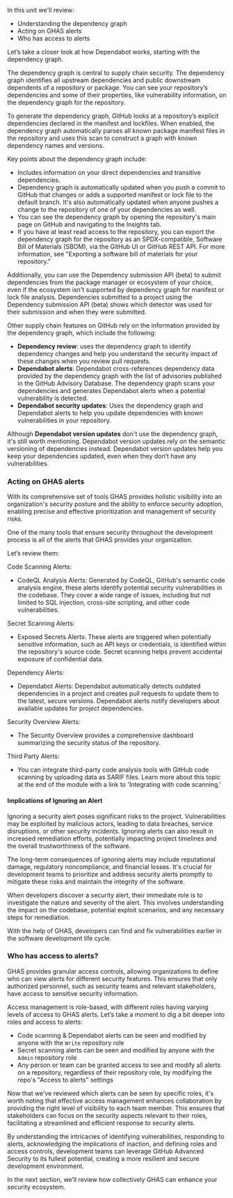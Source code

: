 In this unit we'll review:

-   Understanding the dependency graph
-   Acting on GHAS alerts
-   Who has access to alerts

Let’s take a closer look at how Dependabot works, starting with the dependency graph.

The dependency graph is central to supply chain security. The dependency graph identifies all upstream dependencies and public downstream dependents of a repository or package. You can see your repository’s dependencies and some of their properties, like vulnerability information, on the dependency graph for the repository.

To generate the dependency graph, GitHub looks at a repository’s explicit dependencies declared in the manifest and lockfiles. When enabled, the dependency graph automatically parses all known package manifest files in the repository and uses this scan to construct a graph with known dependency names and versions.

Key points about the dependency graph include:

-   Includes information on your direct dependencies and transitive dependencies.
-   Dependency graph is automatically updated when you push a commit to GitHub that changes or adds a supported manifest or lock file to the default branch. It's also automatically updated when anyone pushes a change to the repository of one of your dependencies as well.
-   You can see the dependency graph by opening the repository's main page on GitHub and navigating to the Insights tab.
-   If you have at least read access to the repository, you can export the dependency graph for the repository as an SPDX-compatible, Software Bill of Materials (SBOM), via the GitHub UI or GitHub REST API. For more information, see "Exporting a software bill of materials for your repository."

Additionally, you can use the Dependency submission API (beta) to submit dependencies from the package manager or ecosystem of your choice, even if the ecosystem isn't supported by dependency graph for manifest or lock file analysis. Dependencies submitted to a project using the Dependency submission API (beta) shows which detector was used for their submission and when they were submitted.

Other supply chain features on GitHub rely on the information provided by the dependency graph, which include the following:

-   **Dependency review**: uses the dependency graph to identify dependency changes and help you understand the security impact of these changes when you review pull requests.
-   **Dependabot alerts**: Dependabot cross-references dependency data provided by the dependency graph with the list of advisories published in the GitHub Advisory Database. The dependency graph scans your dependencies and generates Dependabot alerts when a potential vulnerability is detected.
-   **Dependabot security updates**: Uses the dependency graph and Dependabot alerts to help you update dependencies with known vulnerabilities in your repository.

Although **Dependabot version updates** don't use the dependency graph, it's still worth mentioning. Dependabot version updates rely on the semantic versioning of dependencies instead. Dependabot version updates help you keep your dependencies updated, even when they don’t have any vulnerabilities.

### Acting on GHAS alerts

With its comprehensive set of tools GHAS provides holistic visibility into an organization's security posture and the ability to enforce security adoption, enabling precise and effective prioritization and management of security risks.

One of the many tools that ensure security throughout the development process is all of the alerts that GHAS provides your organization.

Let’s review them:

Code Scanning Alerts:

-   CodeQL Analysis Alerts: Generated by CodeQL, GitHub's semantic code analysis engine, these alerts identify potential security vulnerabilities in the codebase. They cover a wide range of issues, including but not limited to SQL injection, cross-site scripting, and other code vulnerabilities.

Secret Scanning Alerts:

-   Exposed Secrets Alerts: These alerts are triggered when potentially sensitive information, such as API keys or credentials, is identified within the repository's source code. Secret scanning helps prevent accidental exposure of confidential data.

Dependency Alerts:

-   Dependabot Alerts: Dependabot automatically detects outdated dependencies in a project and creates pull requests to update them to the latest, secure versions. Dependabot alerts notify developers about available updates for project dependencies.

Security Overview Alerts:

-   The Security Overview provides a comprehensive dashboard summarizing the security status of the repository.

Third Party Alerts:

-   You can integrate third-party code analysis tools with GitHub code scanning by uploading data as SARIF files. Learn more about this topic at the end of the module with a link to 'Integrating with code scanning.'

#### Implications of Ignoring an Alert

Ignoring a security alert poses significant risks to the project. Vulnerabilities may be exploited by malicious actors, leading to data breaches, service disruptions, or other security incidents. Ignoring alerts can also result in increased remediation efforts, potentially impacting project timelines and the overall trustworthiness of the software.

The long-term consequences of ignoring alerts may include reputational damage, regulatory noncompliance, and financial losses. It's crucial for development teams to prioritize and address security alerts promptly to mitigate these risks and maintain the integrity of the software.

When developers discover a security alert, their immediate role is to investigate the nature and severity of the alert. This involves understanding the impact on the codebase, potential exploit scenarios, and any necessary steps for remediation.

With the help of GHAS, developers can find and fix vulnerabilities earlier in the software development life cycle.

### Who has access to alerts?

GHAS provides granular access controls, allowing organizations to define who can view alerts for different security features. This ensures that only authorized personnel, such as security teams and relevant stakeholders, have access to sensitive security information.

Access management is role-based, with different roles having varying levels of access to GHAS alerts. Let’s take a moment to dig a bit deeper into roles and access to alerts:

-   Code scanning & Dependabot alerts can be seen and modified by anyone with the `Write` repository role
-   Secret scanning alerts can be seen and modified by anyone with the `Admin` repository role
-   Any person or team can be granted access to see and modify all alerts on a repository, regardless of their repository role, by modifying the repo's "Access to alerts" settings

Now that we’ve reviewed which alerts can be seen by specific roles, it's worth noting that effective access management enhances collaboration by providing the right level of visibility to each team member. This ensures that stakeholders can focus on the security aspects relevant to their roles, facilitating a streamlined and efficient response to security alerts.

By understanding the intricacies of identifying vulnerabilities, responding to alerts, acknowledging the implications of inaction, and defining roles and access controls, development teams can leverage GitHub Advanced Security to its fullest potential, creating a more resilient and secure development environment.

In the next section, we’ll review how collectively GHAS can enhance your security ecosystem.